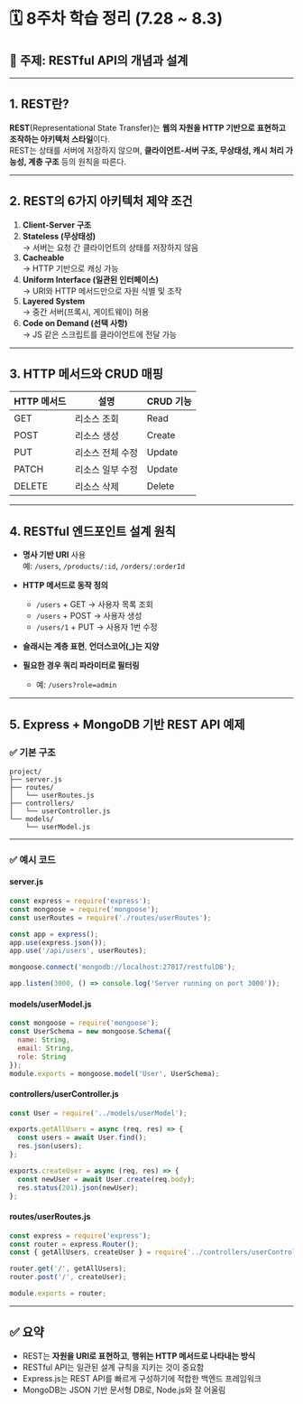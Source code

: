 
# 🗓️ 8주차 학습 정리 (7.28 ~ 8.3)  
## 📌 주제: RESTful API의 개념과 설계

---

## 1. REST란?
**REST**(Representational State Transfer)는 **웹의 자원을 HTTP 기반으로 표현하고 조작하는 아키텍처 스타일**이다.  
REST는 상태를 서버에 저장하지 않으며, **클라이언트-서버 구조, 무상태성, 캐시 처리 가능성, 계층 구조** 등의 원칙을 따른다.

---

## 2. REST의 6가지 아키텍처 제약 조건
1. **Client-Server 구조**
2. **Stateless (무상태성)**  
   → 서버는 요청 간 클라이언트의 상태를 저장하지 않음
3. **Cacheable**  
   → HTTP 기반으로 캐싱 가능
4. **Uniform Interface (일관된 인터페이스)**  
   → URI와 HTTP 메서드만으로 자원 식별 및 조작
5. **Layered System**  
   → 중간 서버(프록시, 게이트웨이) 허용
6. **Code on Demand (선택 사항)**  
   → JS 같은 스크립트를 클라이언트에 전달 가능

---

## 3. HTTP 메서드와 CRUD 매핑

| HTTP 메서드 | 설명 | CRUD 기능 |
|-------------|------|-----------|
| GET | 리소스 조회 | Read |
| POST | 리소스 생성 | Create |
| PUT | 리소스 전체 수정 | Update |
| PATCH | 리소스 일부 수정 | Update |
| DELETE | 리소스 삭제 | Delete |

---

## 4. RESTful 엔드포인트 설계 원칙

- **명사 기반 URI** 사용  
  예: `/users`, `/products/:id`, `/orders/:orderId`

- **HTTP 메서드로 동작 정의**
  - `/users` + GET → 사용자 목록 조회
  - `/users` + POST → 사용자 생성
  - `/users/1` + PUT → 사용자 1번 수정

- **슬래시는 계층 표현**, **언더스코어(_)는 지양**
- **필요한 경우 쿼리 파라미터로 필터링**
  - 예: `/users?role=admin`

---

## 5. Express + MongoDB 기반 REST API 예제

### ✅ 기본 구조
```
project/
├── server.js
├── routes/
│   └── userRoutes.js
├── controllers/
│   └── userController.js
└── models/
    └── userModel.js
```

---

### ✅ 예시 코드

#### server.js
```js
const express = require('express');
const mongoose = require('mongoose');
const userRoutes = require('./routes/userRoutes');

const app = express();
app.use(express.json());
app.use('/api/users', userRoutes);

mongoose.connect('mongodb://localhost:27017/restfulDB');

app.listen(3000, () => console.log('Server running on port 3000'));
```

#### models/userModel.js
```js
const mongoose = require('mongoose');
const UserSchema = new mongoose.Schema({
  name: String,
  email: String,
  role: String
});
module.exports = mongoose.model('User', UserSchema);
```

#### controllers/userController.js
```js
const User = require('../models/userModel');

exports.getAllUsers = async (req, res) => {
  const users = await User.find();
  res.json(users);
};

exports.createUser = async (req, res) => {
  const newUser = await User.create(req.body);
  res.status(201).json(newUser);
};
```

#### routes/userRoutes.js
```js
const express = require('express');
const router = express.Router();
const { getAllUsers, createUser } = require('../controllers/userController');

router.get('/', getAllUsers);
router.post('/', createUser);

module.exports = router;
```

---

## ✅ 요약

- REST는 **자원을 URI로 표현하고**, **행위는 HTTP 메서드로 나타내는 방식**
- RESTful API는 일관된 설계 규칙을 지키는 것이 중요함
- Express.js는 REST API를 빠르게 구성하기에 적합한 백엔드 프레임워크
- MongoDB는 JSON 기반 문서형 DB로, Node.js와 잘 어울림

